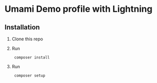 # Umami Demo profile with Lightning

## Installation

1. Clone this repo
2. Run

        composer install

3. Run

        composer setup
        
